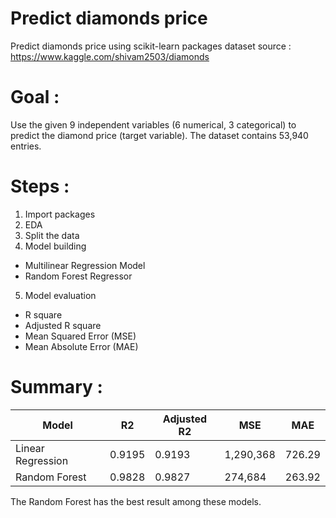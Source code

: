 # Predict diamonds price
Predict diamonds price using scikit-learn packages
dataset source : https://www.kaggle.com/shivam2503/diamonds

# Goal : 
Use the given 9 independent variables (6 numerical, 3 categorical) to predict the diamond price (target variable). The dataset contains 53,940 entries. 

# Steps : 
1. Import packages
2. EDA
3. Split the data
4. Model building
  - Multilinear Regression Model
  - Random Forest Regressor
5. Model evaluation
  - R square
  - Adjusted R square
  - Mean Squared Error (MSE)
  - Mean Absolute Error (MAE)

# Summary :

| Model  | R2     | Adjusted R2 | MSE | MAE |
| ------ | ------ | ------ | ------ | ------ |
| Linear Regression | 0.9195 | 0.9193 | 1,290,368 | 726.29 |
| Random Forest | 0.9828 | 0.9827 | 274,684 | 263.92 |

The Random Forest has the best result among these models.
